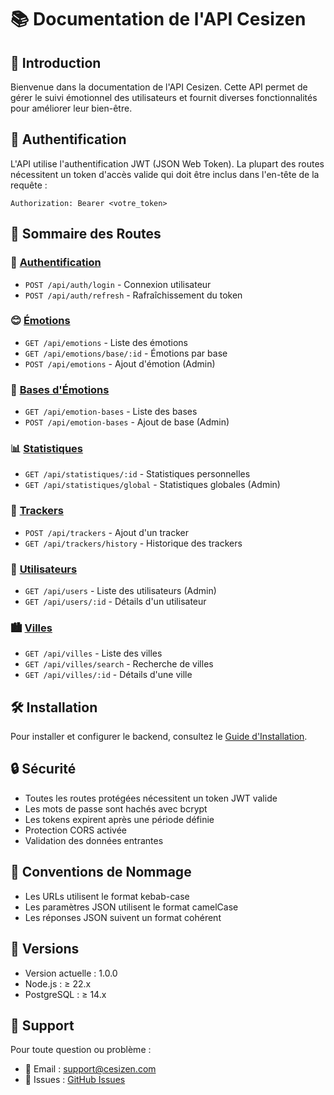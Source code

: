 # 📚 Documentation de l'API Cesizen

## 🌟 Introduction

Bienvenue dans la documentation de l'API Cesizen. Cette API permet de gérer le suivi émotionnel des utilisateurs et fournit diverses fonctionnalités pour améliorer leur bien-être.

## 🔑 Authentification

L'API utilise l'authentification JWT (JSON Web Token). La plupart des routes nécessitent un token d'accès valide qui doit être inclus dans l'en-tête de la requête :

```http
Authorization: Bearer <votre_token>
```

## 📑 Sommaire des Routes

### 🔐 [Authentification](./auth.md)
- `POST /api/auth/login` - Connexion utilisateur
- `POST /api/auth/refresh` - Rafraîchissement du token

### 😊 [Émotions](./emotion.md)
- `GET /api/emotions` - Liste des émotions
- `GET /api/emotions/base/:id` - Émotions par base
- `POST /api/emotions` - Ajout d'émotion (Admin)

### 🎯 [Bases d'Émotions](./emotionBase.md)
- `GET /api/emotion-bases` - Liste des bases
- `POST /api/emotion-bases` - Ajout de base (Admin)

### 📊 [Statistiques](./statistique.md)
- `GET /api/statistiques/:id` - Statistiques personnelles
- `GET /api/statistiques/global` - Statistiques globales (Admin)

### 📝 [Trackers](./tracker.md)
- `POST /api/trackers` - Ajout d'un tracker
- `GET /api/trackers/history` - Historique des trackers

### 👥 [Utilisateurs](./users.md)
- `GET /api/users` - Liste des utilisateurs (Admin)
- `GET /api/users/:id` - Détails d'un utilisateur

### 🏙️ [Villes](./villes.md)
- `GET /api/villes` - Liste des villes
- `GET /api/villes/search` - Recherche de villes
- `GET /api/villes/:id` - Détails d'une ville

## 🛠️ Installation

Pour installer et configurer le backend, consultez le [Guide d'Installation](./installation.md).

## 🔒 Sécurité

- Toutes les routes protégées nécessitent un token JWT valide
- Les mots de passe sont hachés avec bcrypt
- Les tokens expirent après une période définie
- Protection CORS activée
- Validation des données entrantes

## 📝 Conventions de Nommage

- Les URLs utilisent le format kebab-case
- Les paramètres JSON utilisent le format camelCase
- Les réponses JSON suivent un format cohérent

## 🚀 Versions

- Version actuelle : 1.0.0
- Node.js : ≥ 22.x
- PostgreSQL : ≥ 14.x

## 👥 Support

Pour toute question ou problème :
- 📧 Email : support@cesizen.com
- 🐛 Issues : [GitHub Issues](https://github.com/cesizen2/issues) 